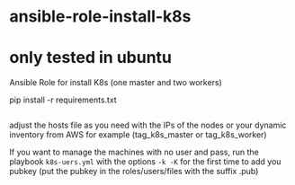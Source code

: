 # ansible-role-install-k8s

# only tested in ubuntu

Ansible Role for install K8s (one master and two workers)

pip install -r requirements.txt

```ansible-playbook k8s.yml
```

adjust the hosts file as you need with the IPs of the nodes or your dynamic inventory from AWS for example (tag_k8s_master or tag_k8s_worker)

If you want to manage the machines with no user and pass, run the playbook ```k8s-uers.yml``` with the options ```-k -K``` for the first time to add you pubkey (put the pubkey in the roles/users/files with the suffix .pub)
